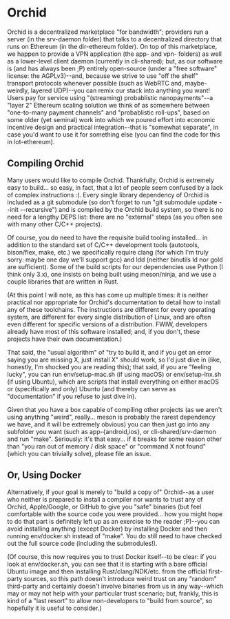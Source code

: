 # Orchid

Orchid is a decentralized marketplace "for bandwidth"; providers run a server (in the srv-daemon folder) that talks to a decentralized directory that runs on Ethereum (in the dir-ethereum folder). On top of this marketplace, we happen to provide a VPN application (the app- and vpn- folders) as well as a lower-level client daemon (currently in cli-shared); but, as our software is (and has always been ;P) entirely open-source (under a "free software" license: the AGPLv3)--and, because we strive to use "off the shelf" transport protocols whenever possible (such as WebRTC and, maybe-weirdly, layered UDP)--you can remix our stack into anything you want! Users pay for service using "(streaming) probablistic nanopayments"--a "layer 2" Ethereum scaling solution we think of as somewhere between "one-to-many payment channels" and "probablistic roll-ups", based on some older (yet seminal) work into which we poured effort into economic incentive design and practical integration--that is "somewhat separate", in case you'd want to use it for something else (you can find the code for this in lot-ethereum).

## Compiling Orchid

Many users would like to compile Orchid. Thankfully, Orchid is extremely easy to build... so easy, in fact, that a lot of people seem confused by a lack of complex instructions :(. Every single library dependency of Orchid is included as a git submodule (so don't forget to run "git submodule update --init --recursive") and is compiled by the Orchid build system, so there is no need for a lengthy DEPS list: there are no "external" steps (as you often see with many other C/C++ projects).

Of course, you do need to have the requisite build tooling installed... in addition to the standard set of C/C++ development tools (autotools, bison/flex, make, etc.) we specifically require clang (for which I'm truly sorry: maybe one day we'll support gcc) and ldd (neither binutils ld nor gold are sufficient). Some of the build scripts for our dependencies use Python (I think only 3.x), one insists on being built using meson/ninja, and we use a couple libraries that are written in Rust.

(At this point I will note, as this has come up multiple times: it is neither practical nor appropriate for Orchid's documentation to detail how to install any of these toolchains. The instructions are different for every operating system, are different for every single distribution of Linux, and are often even different for specific versions of a distribution. FWIW, developers already have most of this software installed; and, if you don't, these projects have their own documentation.)

That said, the "usual algorithm" of "try to build it, and if you get an error saying you are missing X, just install X" should work, so I'd just dive in (like, honestly, I'm shocked you are reading this); that said, if you are "feeling lucky", you can run env/setup-mac.sh (if using macOS) or env/setup-lnx.sh (if using Ubuntu), which are scripts that install everything on either macOS or (specifically and only) Ubuntu (and thereby can serve as "documentation" if you refuse to just dive in).

Given that you have a box capable of compiling other projects (as we aren't using anything "weird", really... meson is probably the rarest dependency we have, and it will be extremely obvious) you can then just go into any subfolder you want (such as app-{android,ios}, or cli-shared/srv-daemon and run "make". Seriously: it's that easy... if it breaks for some reason other than "you ran out of memory / disk space" or "command X not found" (which you can trivially solve), please file an issue.

## Or, Using Docker

Alternatively, if your goal is merely to "build a copy of" Orchid--as a user who neither is prepared to install a compiler nor wants to trust any of Orchid, Apple/Google, or GitHub to give you "safe" binaries (but feel comfortable with the source code you were provided... how you might hope to do that part is definitely left up as an exercise to the reader ;P)--you can avoid installing anything (except Docker) by installing Docker and then running env/docker.sh instead of "make". You do still need to have checked out the full source code (including the submodules!).

(Of course, this now requires you to trust Docker itself--to be clear: if you look at env/docker.sh, you can see that it is starting with a bare official Ubuntu image and then installing Rust/clang/NDK/etc. from the official first-party sources, so this path doesn't introduce weird trust on any "random" third-party and certainly doesn't involve binaries from us in any way--which may or may not help with your particular trust scenario; but, frankly, this is kind of a "last resort" to allow non-developers to "build from source", so hopefully it is useful to consider.)
